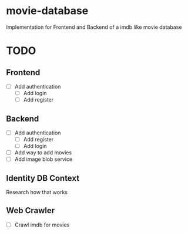 # movie-database

Implementation for Frontend and Backend of a imdb like movie database

# TODO

## Frontend

- [ ] Add authentication
  - [ ] Add login
  - [ ] Add register

## Backend

- [ ] Add authentication
  - [ ] Add register
  - [ ] Add login
- [ ] Add way to add movies
- [ ] Add image blob service

## Identity DB Context

Research how that works

## Web Crawler

- [ ] Crawl imdb for movies
